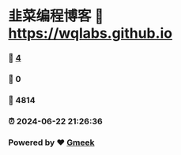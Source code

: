 # 韭菜编程博客 :link: https://wqlabs.github.io 
### :page_facing_up: [4](https://wqlabs.github.io/tag.html) 
### :speech_balloon: 0 
### :hibiscus: 4814 
### :alarm_clock: 2024-06-22 21:26:36 
### Powered by :heart: [Gmeek](https://github.com/Meekdai/Gmeek)

